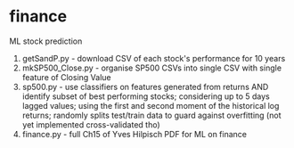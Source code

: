 # finance
ML stock prediction

1. getSandP.py - download CSV of each stock's performance for 10 years
2. mkSP500_Close.py - organise SP500 CSVs into single CSV with single feature of Closing Value
3. sp500.py - use classifiers on features generated from returns AND identify subset of best performing stocks; considering up to 5 days lagged values; using the first and second moment of the historical log returns; randomly splits test/train data to guard against overfitting (not yet implemented cross-validated tho)
4. finance.py - full Ch15 of Yves Hilpisch PDF for ML on finance

